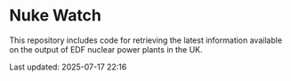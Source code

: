 # Nuke Watch

This repository includes code for retrieving the latest information available on the output of EDF nuclear power plants in the UK.

Last updated: 2025-07-17 22:16